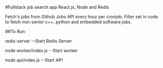 #Fullstack job search app
React.js, Node and Redis

Fetch's jobs from Github Jobs API every hour per cronjob. 
Filter set in code to fetch non-senior c++, python and embedded software jobs.

##To Run: 

redis-server 		--Start Redis Server

node worker/index.js 	--Start worker

node api/index.js	--Start API 

